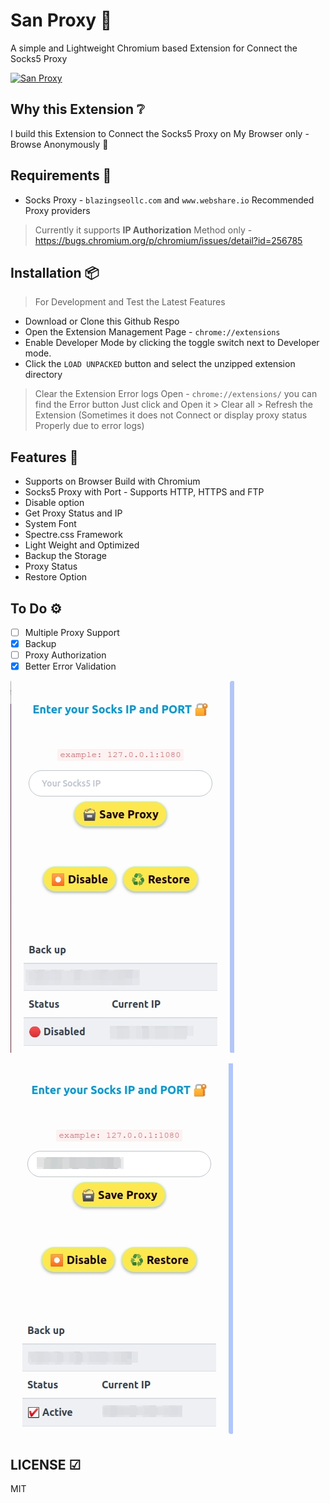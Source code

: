 # San Proxy 🔐

A simple and Lightweight Chromium based Extension for Connect the Socks5 Proxy

[![San Proxy](https://res.cloudinary.com/veer/image/upload/v1590140120/web-store_iwlsro.png)](https://chrome.google.com/webstore/detail/san-proxy/hfkbfaacabmkdnemhpffhhhpnecnmkjg)  

## Why this Extension ❔

I build this Extension to Connect the Socks5 Proxy on My Browser only - Browse Anonymously 👀

## Requirements 📃

- Socks Proxy - `blazingseollc.com` and `www.webshare.io` Recommended Proxy providers

> Currently it supports **IP Authorization** Method only - <https://bugs.chromium.org/p/chromium/issues/detail?id=256785>

## Installation 📦

> For Development and Test the Latest Features

- Download or Clone this Github Respo
- Open the Extension Management Page - `chrome://extensions`
- Enable Developer Mode by clicking the toggle switch next to Developer mode.
- Click the `LOAD UNPACKED` button and select the unzipped extension directory

> Clear the Extension Error logs Open - `chrome://extensions/` you can find the Error button Just click and Open it > Clear all > Refresh the Extension (Sometimes it does not Connect or display proxy status Properly due to error logs)

## Features 💅

- Supports on Browser Build with Chromium
- Socks5 Proxy with Port - Supports HTTP, HTTPS and FTP
- Disable option
- Get Proxy Status and IP
- System Font
- Spectre.css Framework
- Light Weight and Optimized
- Backup the Storage
- Proxy Status
- Restore Option

## To Do ⚙

- [ ] Multiple Proxy Support
- [x] Backup
- [ ] Proxy Authorization
- [X] Better Error Validation

![san proxy](https://raw.githubusercontent.com/mskian/san-proxy/master/images/sanweb-proxy1.png)  

![san proxy](https://raw.githubusercontent.com/mskian/san-proxy/master/images/sanweb-proxy2.png)  

## LICENSE ☑

MIT
